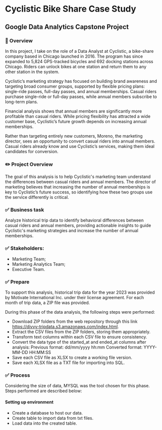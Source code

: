 <h1> Cyclistic Bike Share Case Study </h1>
<h2>Google Data Analytics Capstone Project</h2>

### 📖 Overview 
In this project, I take on the role of a Data Analyst at Cyclistic, a bike-share company based in Chicago launched in 2016. The program has since expanded to 5,824 GPS-tracked bicycles and 692 docking stations across Chicago. Riders can unlock bikes at one station and return them to any other station in the system.

Cyclistic’s marketing strategy has focused on building brand awareness and targeting broad consumer groups, supported by flexible pricing plans: single-ride passes, full-day passes, and annual memberships. Casual riders purchase single-ride or full-day passes, while annual members subscribe to long-term plans.

Financial analysis shows that annual members are significantly more profitable than casual riders. While pricing flexibility has attracted a wide customer base, Cyclistic’s future growth depends on increasing annual memberships.

Rather than targeting entirely new customers, Moreno, the marketing director, sees an opportunity to convert casual riders into annual members. Casual riders already know and use Cyclistic’s services, making them ideal candidates for conversion.

### ✏️ Project Overview

The goal of this analysis is to help Cyclistic's marketing team understand the differences between casual riders and annual members. The director of marketing believes that increasing the number of annual memberships is key to Cyclistic’s future success, so identifying how these two groups use the service differently is critical.

### ✅ Business task
Analyze historical trip data to identify behavioral differences between casual riders and annual members, providing actionable insights to guide Cyclistic's marketing strategies and increase the number of annual memberships.

### ✅ Stakeholders:
+ Marketing Team;
+ Marketing Analytics Team;
+ Executive Team.


### ✅ Prepare

To support this analysis, historical trip data for the year 2023 was provided by Motivate International Inc. under their license agreement.
For each month of trip data, a ZIP file was provided. 

During this phase of the data analysis, the following steps were performed:

+ Download ZIP folders from the web repository through this link <https://divvy-tripdata.s3.amazonaws.com/index.html>. 
+ Extract the CSV files from the ZIP folders, storing them appropriately.
+ Transform text columns within each CSV file to ensure consistency.
+ Convert the data type of the started_at and ended_at columns after analysis:
    Previous format: dd/mm/yyyy hh:mm
    Converted format: YYYY-MM-DD HH:MM:SS
+ Save each CSV file as XLSX to create a working file version.
+ Save each XLSX file as a TXT file for importing into SQL.

### ✅ Process

Considering the size of data, MYSQL was the tool chosen for this phase. 
Steps performed are described below:

#### Setting up environment
+ Create a database to host our data.
+ Create table to import data from txt files.
+ Load data into the created table.
  



